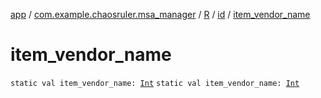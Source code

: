 [app](../../../index.md) / [com.example.chaosruler.msa_manager](../../index.md) / [R](../index.md) / [id](index.md) / [item_vendor_name](.)

# item_vendor_name

`static val item_vendor_name: `[`Int`](https://kotlinlang.org/api/latest/jvm/stdlib/kotlin/-int/index.html)
`static val item_vendor_name: `[`Int`](https://kotlinlang.org/api/latest/jvm/stdlib/kotlin/-int/index.html)